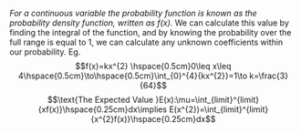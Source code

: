 *For a continuous variable the probability function is known as the probability density function, written as f(x).* We can calculate this value by finding the integral of the function, and by knowing the probability over the full range is equal to 1, we can calculate any unknown coefficients within our probability. Eg.
$$f(x)=kx^{2} \hspace{0.5cm}0\leq x\leq 4\hspace{0.5cm}\to\hspace{0.5cm}\int_{0}^{4}{kx^{2}}=1\to k=\frac{3}{64}$$
$$\text{The Expected Value }E(x):\mu=\int_{limit}^{limit}{xf(x)}\hspace{0.25cm}dx\implies E(x^{2})=\int_{limit}^{limit}{x^{2}f(x)}\hspace{0.25cm}dx$$
